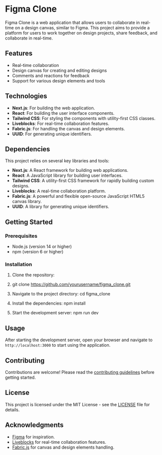 # Figma Clone

Figma Clone is a web application that allows users to collaborate in real-time on a design canvas, similar to Figma. This project aims to provide a platform for users to work together on design projects, share feedback, and collaborate in real-time.

## Features

- Real-time collaboration
- Design canvas for creating and editing designs
- Comments and reactions for feedback
- Support for various design elements and tools

## Technologies

- **Next.js**: For building the web application.
- **React**: For building the user interface components.
- **Tailwind CSS**: For styling the components with utility-first CSS classes.
- **Liveblocks**: For real-time collaboration features.
- **Fabric.js**: For handling the canvas and design elements.
- **UUID**: For generating unique identifiers.

## Dependencies

This project relies on several key libraries and tools:

- **Next.js**: A React framework for building web applications.
- **React**: A JavaScript library for building user interfaces.
- **Tailwind CSS**: A utility-first CSS framework for rapidly building custom designs.
- **Liveblocks**: A real-time collaboration platform.
- **Fabric.js**: A powerful and flexible open-source JavaScript HTML5 canvas library.
- **UUID**: A library for generating unique identifiers.

## Getting Started

### Prerequisites

- Node.js (version 14 or higher)
- npm (version 6 or higher)

### Installation

1. Clone the repository:
2. git clone https://github.com/yourusername/figma_clone.git

3. Navigate to the project directory:
   cd figma_clone

4. Install the dependencies:
   npm install

5. Start the development server:
   npm run dev

## Usage

After starting the development server, open your browser and navigate to `http://localhost:3000` to start using the application.

## Contributing

Contributions are welcome! Please read the [contributing guidelines](CONTRIBUTING.md) before getting started.

## License

This project is licensed under the MIT License - see the [LICENSE](LICENSE) file for details.

## Acknowledgments

- [Figma](https://www.figma.com/) for inspiration.
- [Liveblocks](https://liveblocks.io/) for real-time collaboration features.
- [Fabric.js](http://fabricjs.com/) for canvas and design elements handling.
